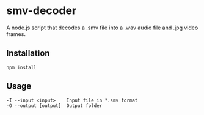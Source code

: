 smv-decoder
===========

A node.js script that decodes a .smv file into a .wav audio file and .jpg video frames.

## Installation

	npm install

## Usage

	-I --input <input>    Input file in *.smv format
	-O --output [output]  Output folder
